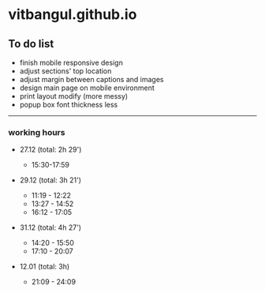 # vitbangul.github.io

To do list
-----------

* finish mobile responsive design
* adjust sections' top location
* adjust margin between captions and images
* design main page on mobile environment
* print layout modify (more messy)
* popup box font thickness less

---------------

### working hours
* 27.12 (total: 2h 29')
  - 15:30-17:59

* 29.12 (total: 3h 21')
  - 11:19 - 12:22
  - 13:27 - 14:52
  - 16:12 - 17:05

* 31.12 (total: 4h 27')
  - 14:20 - 15:50
  - 17:10 - 20:07

* 12.01 (total: 3h)
  - 21:09 - 24:09
